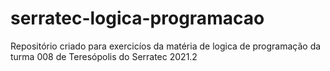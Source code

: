 # serratec-logica-programacao
Repositório criado para exercicíos da matéria de logica de programação da turma 008 de Teresópolis do Serratec 2021.2
